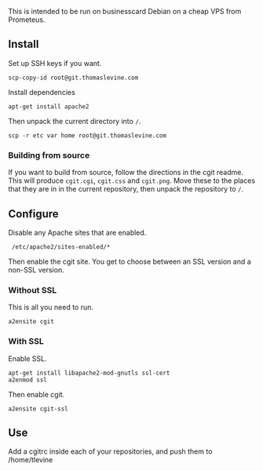 This is intended to be run on businesscard Debian on a cheap
VPS from Prometeus.

## Install
Set up SSH keys if you want.

    scp-copy-id root@git.thomaslevine.com

Install dependencies

    apt-get install apache2

Then unpack the current directory into `/`.

    scp -r etc var home root@git.thomaslevine.com

### Building from source
If you want to build from source, follow the directions
in the cgit readme. This will produce `cgit.cgi`, `cgit.css`
and `cgit.png`. Move these to the places that they are in
in the current repository, then unpack the repository to `/`.

## Configure
Disable any Apache sites that are enabled.

     /etc/apache2/sites-enabled/*

Then enable the cgit site. You get to choose between an SSL version and a
non-SSL version.

### Without SSL
This is all you need to run.

    a2ensite cgit

### With SSL
Enable SSL.

    apt-get install libapache2-mod-gnutls ssl-cert
    a2enmod ssl

Then enable cgit.

    a2ensite cgit-ssl

## Use
Add a cgitrc inside each of your repositories, and push them
to /home/tlevine
